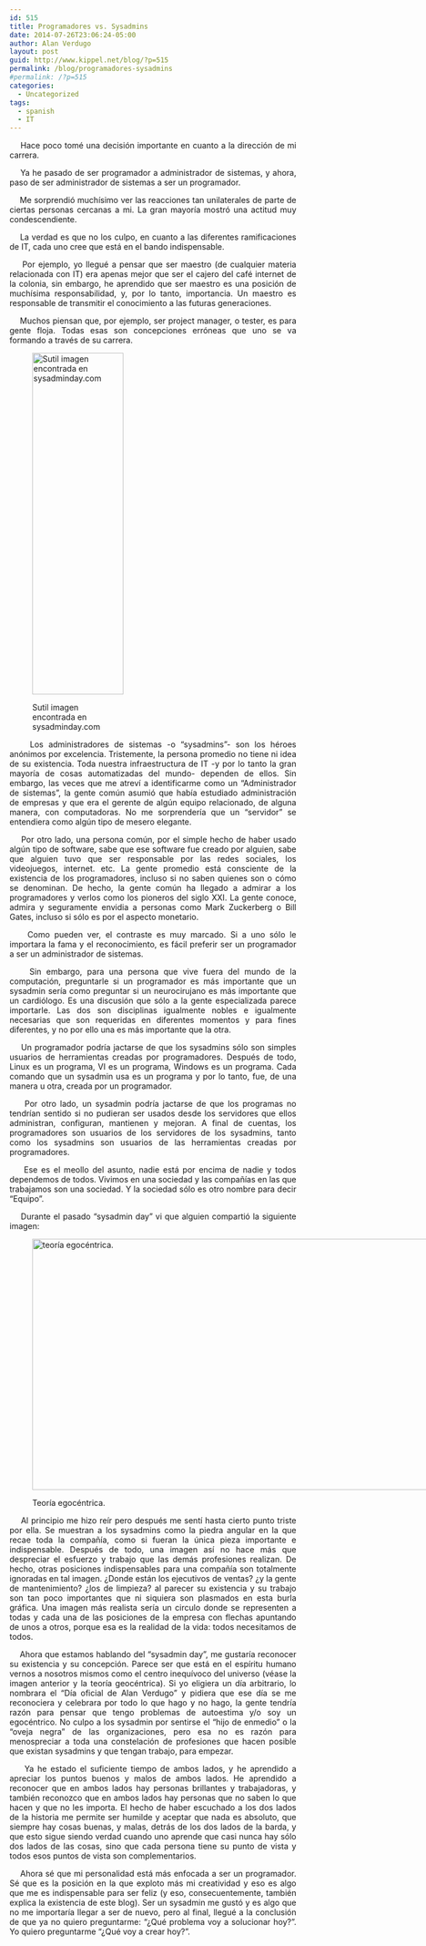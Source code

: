 ```yaml
---
id: 515
title: Programadores vs. Sysadmins
date: 2014-07-26T23:06:24-05:00
author: Alan Verdugo
layout: post
guid: http://www.kippel.net/blog/?p=515
permalink: /blog/programadores-sysadmins
#permalink: /?p=515
categories:
  - Uncategorized
tags:
  - spanish
  - IT
---
```

<p style="text-align: justify;">
      Hace poco tomé una decisión importante en cuanto a la dirección de mi carrera.
</p>

<p style="text-align: justify;">
      Ya he pasado de ser programador a administrador de sistemas, y ahora, paso de ser administrador de sistemas a ser un programador.
</p>

<p style="text-align: justify;">
      Me sorprendió muchísimo ver las reacciones tan unilaterales de parte de ciertas personas cercanas a mi. La gran mayoría mostró una actitud muy condescendiente.
</p>

<p style="text-align: justify;">
      La verdad es que no los culpo, en cuanto a las diferentes ramificaciones de IT, cada uno cree que está en el bando indispensable.
</p>

<p style="text-align: justify;">
      Por ejemplo, yo llegué a pensar que ser maestro (de cualquier materia relacionada con IT) era apenas mejor que ser el cajero del café internet de la colonia, sin embargo, he aprendido que ser maestro es una posición de muchísima responsabilidad, y, por lo tanto, importancia. Un maestro es responsable de transmitir el conocimiento a las futuras generaciones.
</p>

<p style="text-align: justify;">
      Muchos piensan que, por ejemplo, ser project manager, o tester, es para gente floja. Todas esas son concepciones erróneas que uno se va formando a través de su carrera.
</p><figure id="attachment_572" aria-describedby="caption-attachment-572" style="width: 160px" class="wp-caption alignright">

[<img class="size-full wp-image-572" src="https://github.com/alanverdugo/alanverdugo.github.io/tree/master/wp-content/uploads/2014/07/SysAdmin_Vertical160x600.jpg" alt="Sutil imagen encontrada en sysadminday.com" width="160" height="600" />](http://sysadminday.com)<figcaption id="caption-attachment-572" class="wp-caption-text">Sutil imagen encontrada en sysadminday.com</figcaption></figure> 

<p style="text-align: justify;">
      Los administradores de sistemas -o &#8220;sysadmins&#8221;- son los héroes anónimos por excelencia. Tristemente, la persona promedio no tiene ni idea de su existencia. Toda nuestra infraestructura de IT -y por lo tanto la gran mayoría de cosas automatizadas del mundo- dependen de ellos. Sin embargo, las veces que me atreví a identificarme como un &#8220;Administrador de sistemas&#8221;, la gente común asumió que había estudiado administración de empresas y que era el gerente de algún equipo relacionado, de alguna manera, con computadoras. No me sorprendería que un &#8220;servidor&#8221; se entendiera como algún tipo de mesero elegante.
</p>

<p style="text-align: justify;">
      Por otro lado, una persona común, por el simple hecho de haber usado algún tipo de software, sabe que ese software fue creado por alguien, sabe que alguien tuvo que ser responsable por las redes sociales, los videojuegos, internet. etc. La gente promedio está consciente de la existencia de los programadores, incluso si no saben quienes son o cómo se denominan. De hecho, la gente común ha llegado a admirar a los programadores y verlos como los pioneros del siglo XXI. La gente conoce, admira y seguramente envidia a personas como Mark Zuckerberg o Bill Gates, incluso si sólo es por el aspecto monetario.
</p>

<p style="text-align: justify;">
      Como pueden ver, el contraste es muy marcado. Si a uno sólo le importara la fama y el reconocimiento, es fácil preferir ser un programador a ser un administrador de sistemas.
</p>

<p style="text-align: justify;">
      Sin embargo, para una persona que vive fuera del mundo de la computación, preguntarle si un programador es más importante que un sysadmin sería como preguntar si un neurocirujano es más importante que un cardiólogo. Es una discusión que sólo a la gente especializada parece importarle. Las dos son disciplinas igualmente nobles e igualmente necesarias que son requeridas en diferentes momentos y para fines diferentes, y no por ello una es más importante que la otra.
</p>

<p style="text-align: justify;">
      Un programador podría jactarse de que los sysadmins sólo son simples usuarios de herramientas creadas por programadores. Después de todo, Linux es un programa, VI es un programa, Windows es un programa. Cada comando que un sysadmin usa es un programa y por lo tanto, fue, de una manera u otra, creada por un programador.
</p>

<p style="text-align: justify;">
      Por otro lado, un sysadmin podría jactarse de que los programas no tendrían sentido si no pudieran ser usados desde los servidores que ellos administran, configuran, mantienen y mejoran. A final de cuentas, los programadores son usuarios de los servidores de los sysadmins, tanto como los sysadmins son usuarios de las herramientas creadas por programadores.
</p>

<p style="text-align: justify;">
      Ese es el meollo del asunto, nadie está por encima de nadie y todos dependemos de todos. Vivimos en una sociedad y las compañías en las que trabajamos son una sociedad. Y la sociedad sólo es otro nombre para decir &#8220;Equipo&#8221;.
</p>

<p style="text-align: justify;">
      Durante el pasado &#8220;sysadmin day&#8221; vi que alguien compartió la siguiente imagen:
</p><figure id="attachment_571" aria-describedby="caption-attachment-571" style="width: 817px" class="wp-caption aligncenter">

<img class="size-full wp-image-571" src="https://github.com/alanverdugo/alanverdugo.github.io/tree/master/wp-content/uploads/2014/07/sysad.jpeg" alt="teoría egocéntrica." width="817" height="441" /> <figcaption id="caption-attachment-571" class="wp-caption-text">Teoría egocéntrica.</figcaption></figure> 

<p style="text-align: justify;">
      Al principio me hizo reír pero después me sentí hasta cierto punto triste por ella. Se muestran a los sysadmins como la piedra angular en la que recae toda la compañía, como si fueran la única pieza importante e indispensable. Después de todo, una imagen así no hace más que despreciar el esfuerzo y trabajo que las demás profesiones realizan. De hecho, otras posiciones indispensables para una compañía son totalmente ignoradas en tal imagen. ¿Donde están los ejecutivos de ventas? ¿y la gente de mantenimiento? ¿los de limpieza? al parecer su existencia y su trabajo son tan poco importantes que ni siquiera son plasmados en esta burla gráfica. Una imagen más realista sería un circulo donde se representen a todas y cada una de las posiciones de la empresa con flechas apuntando de unos a otros, porque esa es la realidad de la vida: todos necesitamos de todos.
</p>

<p style="text-align: justify;">
      Ahora que estamos hablando del &#8220;sysadmin day&#8221;, me gustaría reconocer su existencia y su concepción. Parece ser que está en el espíritu humano vernos a nosotros mismos como el centro inequívoco del universo (véase la imagen anterior y la teoría geocéntrica). Si yo eligiera un día arbitrario, lo nombrara el &#8220;Día oficial de Alan Verdugo&#8221; y pidiera que ese día se me reconociera y celebrara por todo lo que hago y no hago, la gente tendría razón para pensar que tengo problemas de autoestima y/o soy un egocéntrico. No culpo a los sysadmin por sentirse el &#8220;hijo de enmedio&#8221; o la &#8220;oveja negra&#8221; de las organizaciones, pero esa no es razón para menospreciar a toda una constelación de profesiones que hacen posible que existan sysadmins y que tengan trabajo, para empezar.
</p>

<p style="text-align: justify;">
      Ya he estado el suficiente tiempo de ambos lados, y he aprendido a apreciar los puntos buenos y malos de ambos lados. He aprendido a reconocer que en ambos lados hay personas brillantes y trabajadoras, y también reconozco que en ambos lados hay personas que no saben lo que hacen y que no les importa. El hecho de haber escuchado a los dos lados de la historia me permite ser humilde y aceptar que nada es absoluto, que siempre hay cosas buenas, y malas, detrás de los dos lados de la barda, y que esto sigue siendo verdad cuando uno aprende que casi nunca hay sólo dos lados de las cosas, sino que cada persona tiene su punto de vista y todos esos puntos de vista son complementarios.
</p>

<p style="text-align: justify;">
      Ahora sé que mi personalidad está más enfocada a ser un programador. Sé que es la posición en la que exploto más mi creatividad y eso es algo que me es indispensable para ser feliz (y eso, consecuentemente, también explica la existencia de este blog). Ser un sysadmin me gustó y es algo que no me importaría llegar a ser de nuevo, pero al final, llegué a la conclusión de que ya no quiero preguntarme: &#8220;¿Qué problema voy a solucionar hoy?&#8221;. Yo quiero preguntarme &#8220;¿Qué voy a crear hoy?&#8221;.
</p>